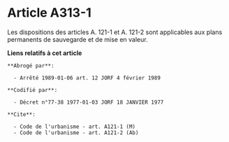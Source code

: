 # Article A313-1

Les dispositions des articles A. 121-1 et A. 121-2 sont applicables aux plans permanents de sauvegarde et de mise en valeur.

**Liens relatifs à cet article**

	**Abrogé par**:

	  - Arrêté 1989-01-06 art. 12 JORF 4 février 1989

	**Codifié par**:

	  - Décret n°77-38 1977-01-03 JORF 18 JANVIER 1977

	**Cite**:

	  - Code de l'urbanisme - art. A121-1 (M)
	  - Code de l'urbanisme - art. A121-2 (Ab)
